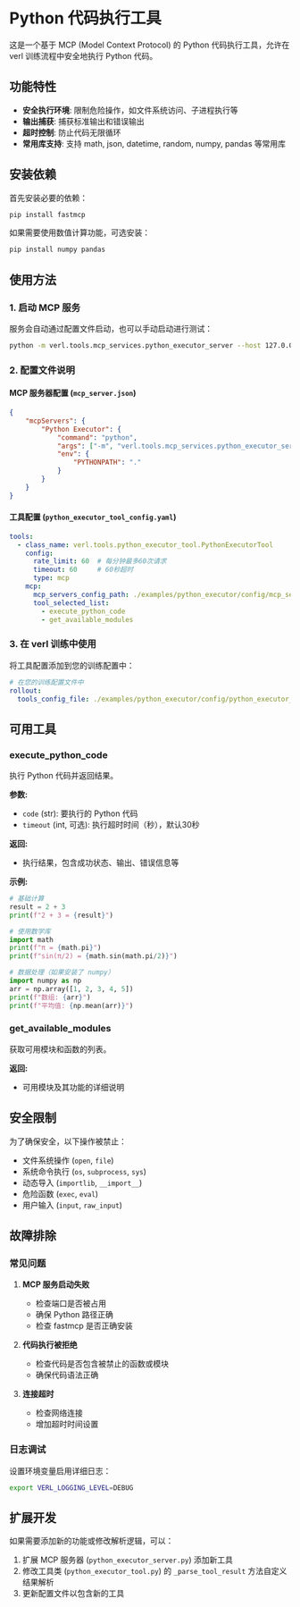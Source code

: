 # Python 代码执行工具

这是一个基于 MCP (Model Context Protocol) 的 Python 代码执行工具，允许在 verl 训练流程中安全地执行 Python 代码。

## 功能特性

- **安全执行环境**: 限制危险操作，如文件系统访问、子进程执行等
- **输出捕获**: 捕获标准输出和错误输出
- **超时控制**: 防止代码无限循环
- **常用库支持**: 支持 math, json, datetime, random, numpy, pandas 等常用库

## 安装依赖

首先安装必要的依赖：

```bash
pip install fastmcp
```

如果需要使用数值计算功能，可选安装：

```bash
pip install numpy pandas
```

## 使用方法

### 1. 启动 MCP 服务

服务会自动通过配置文件启动，也可以手动启动进行测试：

```bash
python -m verl.tools.mcp_services.python_executor_server --host 127.0.0.1 --port 8001
```

### 2. 配置文件说明

#### MCP 服务器配置 (`mcp_server.json`)

```json
{
    "mcpServers": {
        "Python Executor": {
            "command": "python", 
            "args": ["-m", "verl.tools.mcp_services.python_executor_server", "--host", "127.0.0.1", "--port", "8001"],
            "env": {
                "PYTHONPATH": "."
            }
        }
    }
}
```

#### 工具配置 (`python_executor_tool_config.yaml`)

```yaml
tools:
  - class_name: verl.tools.python_executor_tool.PythonExecutorTool
    config:
      rate_limit: 60  # 每分钟最多60次请求
      timeout: 60     # 60秒超时
      type: mcp
    mcp:
      mcp_servers_config_path: ./examples/python_executor/config/mcp_server.json
      tool_selected_list:
        - execute_python_code
        - get_available_modules
```

### 3. 在 verl 训练中使用

将工具配置添加到您的训练配置中：

```yaml
# 在您的训练配置文件中
rollout:
  tools_config_file: ./examples/python_executor/config/python_executor_tool_config.yaml
```

## 可用工具

### execute_python_code

执行 Python 代码并返回结果。

**参数:**
- `code` (str): 要执行的 Python 代码
- `timeout` (int, 可选): 执行超时时间（秒），默认30秒

**返回:**
- 执行结果，包含成功状态、输出、错误信息等

**示例:**
```python
# 基础计算
result = 2 + 3
print(f"2 + 3 = {result}")

# 使用数学库
import math
print(f"π = {math.pi}")
print(f"sin(π/2) = {math.sin(math.pi/2)}")

# 数据处理（如果安装了 numpy）
import numpy as np
arr = np.array([1, 2, 3, 4, 5])
print(f"数组: {arr}")
print(f"平均值: {np.mean(arr)}")
```

### get_available_modules

获取可用模块和函数的列表。

**返回:**
- 可用模块及其功能的详细说明

## 安全限制

为了确保安全，以下操作被禁止：

- 文件系统操作 (`open`, `file`)
- 系统命令执行 (`os`, `subprocess`, `sys`)
- 动态导入 (`importlib`, `__import__`)
- 危险函数 (`exec`, `eval`)
- 用户输入 (`input`, `raw_input`)

## 故障排除

### 常见问题

1. **MCP 服务启动失败**
   - 检查端口是否被占用
   - 确保 Python 路径正确
   - 检查 fastmcp 是否正确安装

2. **代码执行被拒绝**
   - 检查代码是否包含被禁止的函数或模块
   - 确保代码语法正确

3. **连接超时**
   - 检查网络连接
   - 增加超时时间设置

### 日志调试

设置环境变量启用详细日志：

```bash
export VERL_LOGGING_LEVEL=DEBUG
```

## 扩展开发

如果需要添加新的功能或修改解析逻辑，可以：

1. 扩展 MCP 服务器 (`python_executor_server.py`) 添加新工具
2. 修改工具类 (`python_executor_tool.py`) 的 `_parse_tool_result` 方法自定义结果解析
3. 更新配置文件以包含新的工具